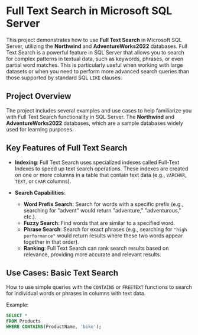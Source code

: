 # Full Text Search in Microsoft SQL Server

This project demonstrates how to use **Full Text Search** in Microsoft SQL Server, utilizing the **Northwind** and **AdventureWorks2022** databases. Full Text Search is a powerful feature in SQL Server that allows you to search for complex patterns in textual data, such as keywords, phrases, or even partial word matches. This is particularly useful when working with large datasets or when you need to perform more advanced search queries than those supported by standard SQL `LIKE` clauses.

## Project Overview

The project includes several examples and use cases to help familiarize you with Full Text Search functionality in SQL Server. The **Northwind** and **AdventureWorks2022** databases, which are a sample databases widely used for learning purposes.

## Key Features of Full Text Search

- **Indexing**: Full Text Search uses specialized indexes called Full-Text Indexes to speed up text search operations. These indexes are created on one or more columns in a table that contain text data (e.g., `VARCHAR`, `TEXT`, or `CHAR` columns).
  
- **Search Capabilities**:
  - **Word Prefix Search**: Search for words with a specific prefix (e.g., searching for "advent" would return "adventure," "adventurous," etc.).
  - **Fuzzy Search**: Find words that are similar to a specified word.
  - **Phrase Search**: Search for exact phrases (e.g., searching for `"high performance"` would return results where these two words appear together in that order).
  - **Ranking**: Full Text Search can rank search results based on relevance, providing more accurate and relevant results.

## Use Cases: Basic Text Search

How to use simple queries with the `CONTAINS` or `FREETEXT` functions to search for individual words or phrases in columns with text data.

Example:
```sql
SELECT * 
FROM Products
WHERE CONTAINS(ProductName, 'bike');
```

